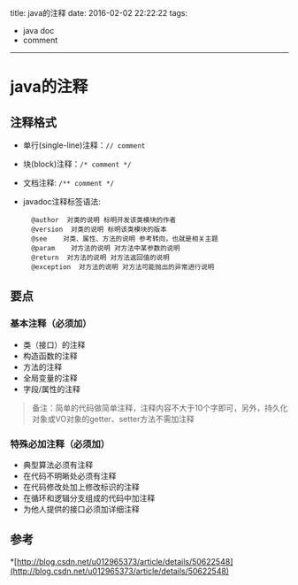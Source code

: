 title: java的注释
date: 2016-02-02 22:22:22
tags:
- java doc
- comment

----


# java的注释

## 注释格式

* 单行(single-line)注释：`// comment`
* 块(block)注释：`/* comment */`
* 文档注释: `/** comment */`
* javadoc注释标签语法:

		@author  对类的说明 标明开发该类模块的作者
		@version  对类的说明 标明该类模块的版本
		@see    对类、属性、方法的说明 参考转向，也就是相关主题
		@param    对方法的说明 对方法中某参数的说明
		@return  对方法的说明 对方法返回值的说明
		@exception  对方法的说明 对方法可能抛出的异常进行说明
		
## 要点

### 基本注释（必须加）

* 类（接口）的注释
* 构造函数的注释
* 方法的注释
* 全局变量的注释
* 字段/属性的注释

> 备注：简单的代码做简单注释，注释内容不大于10个字即可，另外，持久化对象或VO对象的getter、setter方法不需加注释		
### 特殊必加注释（必须加）

* 典型算法必须有注释
* 在代码不明晰处必须有注释
* 在代码修改处加上修改标识的注释
* 在循环和逻辑分支组成的代码中加注释
* 为他人提供的接口必须加详细注释


## 参考
*[http://blog.csdn.net/u012965373/article/details/50622548](http://blog.csdn.net/u012965373/article/details/50622548)